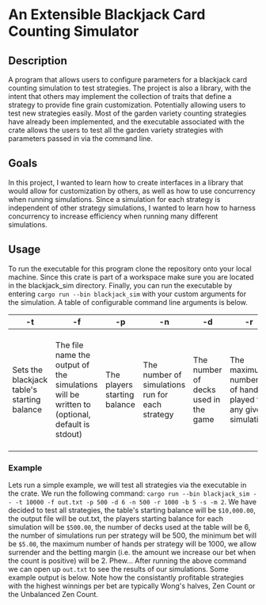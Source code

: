 # An Extensible Blackjack Card Counting Simulator
## Description
A program that allows users to configure parameters for a blackjack card counting simulation to test strategies. The project is also a library, with the intent that
others may implement the collection of traits that define a strategy to provide fine grain customization. Potentially allowing users to test new strategies easily.
Most of the garden variety counting strategies have already been implemented, and the executable associated with the crate allows the users to test all the garden variety strategies with parameters passed in via the command line.

## Goals
In this project, I wanted to learn how to create interfaces in a library that would allow for customization by others, as well as how to use concurrency when running simulations. 
Since a simulation for each strategy is independent of other strategy simulations, I wanted to learn how to harness concurrency to increase efficiency when running many different simulations.

## Usage
To run the executable for this program clone the repository onto your local machine. Since this crate is part of a workspace make sure you are located in the blackjack_sim directory.
Finally, you can run the executable by entering `cargo run --bin blackjack_sim` with your custom arguments for the simulation. A table of configurable command line arguments is below.

| -t | -f | -p | -n | -d | -r | -b | -g | -s | -m | -e | -i |
| --- | --- | --- | --- | --- | --- | --- | --- | --- | --- | --- | --- |
| Sets the blackjack table's starting balance | The file name the output of the simulations will be written to (optional, default is stdout) | The players starting balance | The number of simulations run for each strategy | The number of decks used in the game | The maximum number of hands played for any given simulation | The minumum bet of the table | Flag that determines whether or not to display output from each simulation (optional, defaults to true) | Flag that determines whether the game allows surrender or not | The a constant value margin to increase bets by | Flage that determines whether or not the dealer hits on a soft seventeen (optional, defaults to false) | Flag that determines whether or not the game allows insurance bets to be taken (optional, defaults to false) |

### Example
Lets run a simple example, we will test all strategies via the executable in the crate. We run the following command: `cargo run --bin blackjack_sim -- -t 10000 -f out.txt -p 500 -d 6 -n 500 -r 1000 -b 5 -s -m 2`. We have decided to test all strategies, the table's starting balance will be `$10,000.00`, the output file will be out.txt, the players starting balance for each simulation will be `$500.00`, the number of decks used at the table will be 6,
the number of simulations run per strategy will be 500, the minimum bet will be `$5.00`, the maximum number of hands per strategy will be 1000, we allow surrender and the betting margin (i.e. the amount we increase our bet when the count is positive) will be 2.
Phew... After running the above command we can open up `out.txt` to see the results of our simulations. Some example output is below. Note how the consistantly profitable strategies with the highest winnings per bet are typically Wong's halves, Zen Count or the Unbalanced Zen Count.


